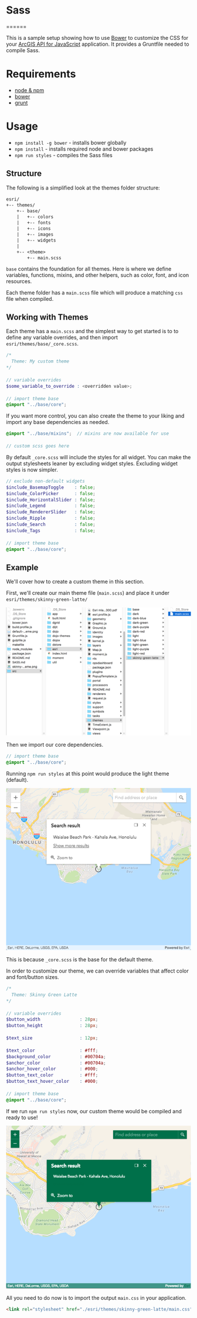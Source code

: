 # Sass
======

This is a sample setup showing how to use [Bower](http://bower.io/) to customize the CSS for your [ArcGIS API for JavaScript](https://developers.arcgis.com/javascript/) application. It provides a Gruntfile needed to compile Sass.

# Requirements
* [node & npm](https://nodejs.org/)
* [bower](http://bower.io/)
* [grunt](http://gruntjs.com/)

# Usage
* `npm install -g bower` - installs bower globally
* `npm install` - installs required node and bower packages
* `npm run styles` - compiles the Sass files

## Structure

The following is a simplified look at the themes folder structure:

```
esri/
+-- themes/
    +-- base/
    |   +-- colors
    |   +-- fonts
    |   +-- icons
    |   +-- images
    |   +-- widgets
    |
    +-- <theme>
        +-- main.scss
```

`base` contains the foundation for all themes. Here is where we define variables, functions, mixins, and other helpers, such as color, font, and icon resources.

Each theme folder has a `main.scss` file which will produce a matching `css` file when compiled.

## Working with Themes

Each theme has a `main.scss` and the simplest way to get started is to to define any variable overrides, and then import `esri/themes/base/_core.scss`.

```scss
/*
  Theme: My custom theme
*/

// variable overrides
$some_variable_to_override : <overridden value>;

// import theme base
@import "../base/core";
```

If you want more control, you can also create the theme to your liking and import any base dependencies as needed.

```scss
@import "../base/mixins";  // mixins are now available for use

// custom scss goes here
```

By default `_core.scss` will include the styles for all widget. You can make the output stylesheets leaner by excluding widget styles. Excluding widget styles is now simpler.

```scss
// exclude non-default widgets
$include_BasemapToggle    : false;
$include_ColorPicker      : false;
$include_HorizontalSlider : false;
$include_Legend           : false;
$include_RendererSlider   : false;
$include_Ripple           : false;
$include_Search           : false;
$include_Tags             : false;

// import theme base
@import "../base/core";
```

## Example

We'll cover how to create a custom theme in this section.

First, we'll create our main theme file (`main.scss`) and place it under `esri/themes/skinny-green-latte/`

![custom theme setup](./custom-theme-setup.png)

Then we import our core dependencies.

```scss
// import theme base
@import "../base/core";
```

Running `npm run styles` at this point would produce the light theme (default).

![default theme](./default-theme.png)

This is because `_core.scss` is the base for the default theme.

In order to customize our theme, we can override variables that affect color and font/button sizes.

```scss
/*
  Theme: Skinny Green Latte
*/

// variable overrides
$button_width               : 28px;
$button_height              : 28px;

$text_size                  : 12px;

$text_color                 : #fff;
$background_color           : #00704a;
$anchor_color               : #00704a;
$anchor_hover_color         : #000;
$button_text_color          : #fff;
$button_text_hover_color    : #000;

// import theme base
@import "../base/core";
```

If we run `npm run styles` now, our custom theme would be compiled and ready to use!

![skinny-green-latte theme](./skinny-green-latte-theme.png)

All you need to do now is to import the output `main.css` in your application.

```html
<link rel="stylesheet" href="./esri/themes/skinny-green-latte/main.css">
```
